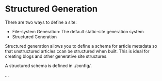 # Structured Generation
There are two ways to define a site: 
- File-system Generation: The default static-site generation system
- Structured Generation

Structured generation allows you to define a schema for article metadata so that unstructured articles ccan be structured when built.
This is ideal for creating blogs and other generative site structures.

A structured schema is defined in ./config/.

...
